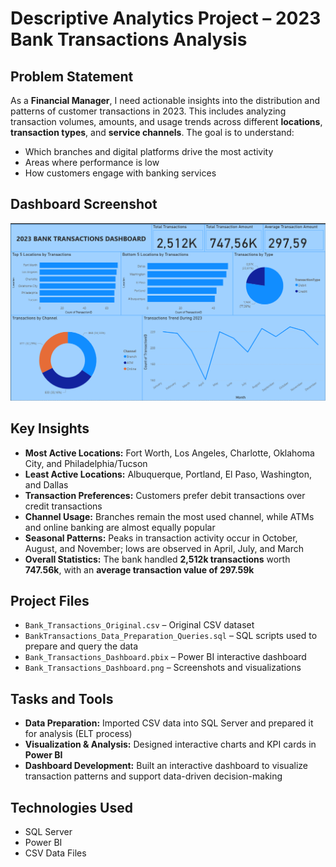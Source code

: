 # Descriptive Analytics Project – 2023 Bank Transactions Analysis

## Problem Statement
As a **Financial Manager**, I need actionable insights into the distribution and patterns of customer transactions in 2023. This includes analyzing transaction volumes, amounts, and usage trends across different **locations**, **transaction types**, and **service channels**. The goal is to understand:

- Which branches and digital platforms drive the most activity  
- Areas where performance is low  
- How customers engage with banking services  

## Dashboard Screenshot
![Dashboard Screenshot](Bank_Transactions_Dashboard.png)  

## Key Insights
- **Most Active Locations:** Fort Worth, Los Angeles, Charlotte, Oklahoma City, and Philadelphia/Tucson  
- **Least Active Locations:** Albuquerque, Portland, El Paso, Washington, and Dallas  
- **Transaction Preferences:** Customers prefer debit transactions over credit transactions  
- **Channel Usage:** Branches remain the most used channel, while ATMs and online banking are almost equally popular  
- **Seasonal Patterns:** Peaks in transaction activity occur in October, August, and November; lows are observed in April, July, and March  
- **Overall Statistics:** The bank handled **2,512k transactions** worth **747.56k**, with an **average transaction value of 297.59k**  

## Project Files
- `Bank_Transactions_Original.csv` – Original CSV dataset  
- `BankTransactions_Data_Preparation_Queries.sql` – SQL scripts used to prepare and query the data  
- `Bank_Transactions_Dashboard.pbix` – Power BI interactive dashboard  
- `Bank_Transactions_Dashboard.png` – Screenshots and visualizations  

## Tasks and Tools
- **Data Preparation:** Imported CSV data into SQL Server and prepared it for analysis (ELT process)  
- **Visualization & Analysis:** Designed interactive charts and KPI cards in **Power BI**  
- **Dashboard Development:** Built an interactive dashboard to visualize transaction patterns and support data-driven decision-making  

## Technologies Used
- SQL Server  
- Power BI  
- CSV Data Files  
